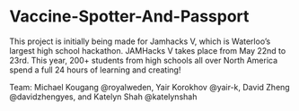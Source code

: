 # Vaccine-Spotter-And-Passport
This project is initially being made for Jamhacks V, which is Waterloo’s largest high school hackathon. JAMHacks V takes place from May 22nd to 23rd. This year, 200+ students from high schools all over North America spend a full 24 hours of learning and creating!

Team: Michael Kougang @royalweden, Yair Korokhov @yair-k, David Zheng @davidzhengyes, and Katelyn Shah @katelynshah
